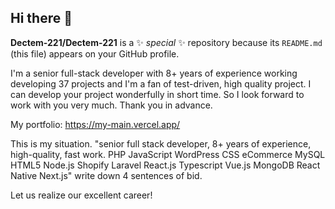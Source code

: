## Hi there 👋


**Dectem-221/Dectem-221** is a ✨ _special_ ✨ repository because its `README.md` (this file) appears on your GitHub profile.

I'm a senior full-stack developer with 8+ years of experience working developing 37 projects and I'm a fan of test-driven, high quality project.
I can develop your project wonderfully in short time.
So I look forward to work with you very much.
Thank you in advance.

My portfolio: https://my-main.vercel.app/

This is my situation. "senior full stack developer, 8+ years of experience, high-quality, fast work.
PHP JavaScript WordPress CSS eCommerce
MySQL HTML5 Node.js Shopify Laravel React.js Typescript Vue.js MongoDB
React Native Next.js"
write down 4 sentences of bid.

Let us realize our excellent career!
